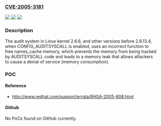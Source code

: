 ### [CVE-2005-3181](https://cve.mitre.org/cgi-bin/cvename.cgi?name=CVE-2005-3181)
![](https://img.shields.io/static/v1?label=Product&message=n%2Fa&color=blue)
![](https://img.shields.io/static/v1?label=Version&message=n%2Fa&color=blue)
![](https://img.shields.io/static/v1?label=Vulnerability&message=n%2Fa&color=brighgreen)

### Description

The audit system in Linux kernel 2.6.6, and other versions before 2.6.13.4, when CONFIG_AUDITSYSCALL is enabled, uses an incorrect function to free names_cache memory, which prevents the memory from being tracked by AUDITSYSCALL code and leads to a memory leak that allows attackers to cause a denial of service (memory consumption).

### POC

#### Reference
- http://www.redhat.com/support/errata/RHSA-2005-808.html

#### Github
No PoCs found on GitHub currently.

